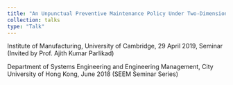 ```yaml
---
title: "An Unpunctual Preventive Maintenance Policy Under Two-Dimensional Warranty"
collection: talks
type: "Talk"
---
```


Institute of Manufacturing, University of Cambridge, 29 April 2019, Seminar (Invited by Prof. Ajith Kumar Parlikad)

Department of Systems Engineering and Engineering Management, City University of Hong Kong, June 2018 (SEEM Seminar Series)
